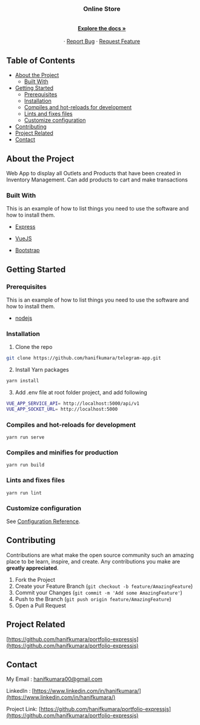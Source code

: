 <br>

<p align="center">
  <h3 align="center">Online Store</h3>
</p>

<p align="center">
    <br />
    <a href="https://github.com/hanifkumara/online-store"><strong>Explore the docs »</strong></a>
    <br />
    <br />
    ·
    <a href="https://github.com/hanifkumara/online-store/issues">Report Bug</a>
    ·
    <a href="https://github.com/hanifkumara/online-store/issues">Request Feature</a>
  </p>
</p>

## Table of Contents

* [About the Project](#about-the-project)
  * [Built With](#built-with)
* [Getting Started](#getting-started)
  * [Prerequisites](#prerequisites)
  * [Installation](#installation)
  * [Compiles and hot-reloads for development](#compiles-and-hot-reloads-for-development)
  * [Lints and fixes files](#lints-and-fixes-files)
  * [Customize configuration](#customize-configuration)
* [Contributing](#contributing)
* [Project Related](#project-related)
* [Contact](#contact)

## About the Project
Web App to display all Outlets and Products that have been created in Inventory Management. Can add products to cart and make transactions

### Built With
This is an example of how to list things you need to use the software and how to install them.

* [Express](https://expressjs.com/)

* [VueJS](https://vuejs.org/)

* [Bootstrap](https://nodejs.org/en/download/)

## Getting Started

### Prerequisites

This is an example of how to list things you need to use the software and how to install them.

* [nodejs](https://nodejs.org/en/download/)

### Installation

1. Clone the repo
```sh
git clone https://github.com/hanifkumara/telegram-app.git
```
2. Install Yarn packages

```sh
yarn install
```

3. Add .env file at root folder project, and add following
```sh
VUE_APP_SERVICE_API= http://localhost:5000/api/v1
VUE_APP_SOCKET_URL= http://localhost:5000
```

### Compiles and hot-reloads for development
```
yarn run serve
```

### Compiles and minifies for production
```
yarn run build
```

### Lints and fixes files
```
yarn run lint
```

### Customize configuration
See [Configuration Reference](https://cli.vuejs.org/config/).

## Contributing

Contributions are what make the open source community such an amazing place to be learn, inspire, and create. Any contributions you make are **greatly appreciated**.

1. Fork the Project
2. Create your Feature Branch (`git checkout -b feature/AmazingFeature`)
3. Commit your Changes (`git commit -m 'Add some AmazingFeature'`)
4. Push to the Branch (`git push origin feature/AmazingFeature`)
5. Open a Pull Request   
 
## Project Related

[https://github.com/hanifkumara/portfolio-expressjs](https://github.com/hanifkumara/portfolio-expressjs)
 
## Contact
My Email : hanifkumara00@gmail.com

LinkedIn : [https://www.linkedin.com/in/hanifkumara/](https://www.linkedin.com/in/hanifkumara/)

Project Link: [https://github.com/hanifkumara/portfolio-expressjs](https://github.com/hanifkumara/portfolio-expressjs)

